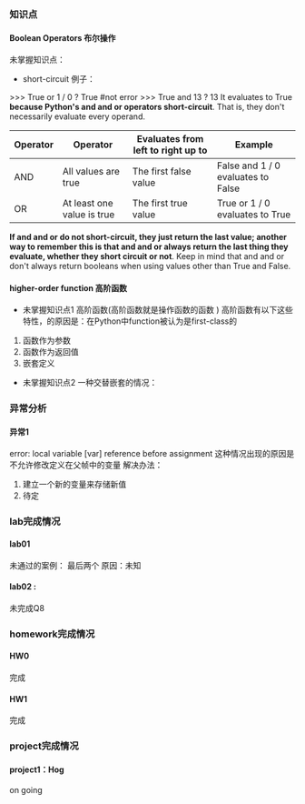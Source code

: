 ### 知识点
#### Boolean Operators 布尔操作
未掌握知识点：
- short-circuit
例子：

\>>> True or 1 / 0
? True #not error
\>>> True and 13
? 13
It evaluates to True **because Python's and and or operators short-circuit**. 
That is, they don't necessarily evaluate every operand.

|Operator | Operator | Evaluates from left to right up to | Example |
| -----| -----| ------| ------| 
|AND| All values are true | The first false value | False and 1 / 0 evaluates to False|
|OR | At least one value is true | The first true value | True or 1 / 0 evaluates to True |

**If and and or do not short-circuit, they just return the last value; another way to remember this is that and and or always return the last thing they evaluate, whether they short circuit or not**. Keep in mind that and and or don't always return booleans when using values other than True and False.


#### higher-order function 高阶函数
- 未掌握知识点1
高阶函数(高阶函数就是操作函数的函数 )
高阶函数有以下这些特性，的原因是：在Python中function被认为是first-class的
1. 函数作为参数
2. 函数作为返回值
3. 嵌套定义

- 未掌握知识点2
一种交替嵌套的情况：

### 异常分析
#### 异常1
error: local variable [var] reference before assignment
这种情况出现的原因是不允许修改定义在父帧中的变量
解决办法：
1. 建立一个新的变量来存储新值
2. 待定




### lab完成情况

#### lab01
未通过的案例： 最后两个  原因：未知
#### lab02 : 
未完成Q8

### homework完成情况
#### HW0
完成
#### HW1
完成

### project完成情况
#### project1：Hog
on going

